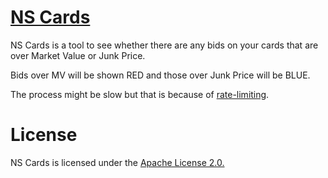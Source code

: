 # [NS Cards](https://makrine.github.io/NScards)
NS Cards is a tool to see whether there are any bids on your cards that are over Market Value or Junk Price.

Bids over MV will be shown RED and those over Junk Price will be BLUE.

The process might be slow but that is because of [rate-limiting](https://www.nationstates.net/pages/api.html#ratelimits).

# License

NS Cards is licensed under the [Apache License 2.0.](http://www.apache.org/licenses/LICENSE-2.0)
